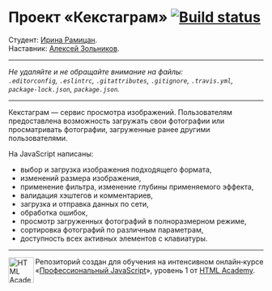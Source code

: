 # Проект «Кекстаграм» [![Build status][travis-image]][travis-url]

Студент: [Ирина Рамицан](https://up.htmlacademy.ru/javascript/18/user/877447). <br>
Наставник: [Алексей Зольников](https://htmlacademy.ru/profile/id870391).

---

_Не удаляйте и не обращайте внимание на файлы:_<br>
_`.editorconfig`, `.eslintrc`, `.gitattributes`, `.gitignore`, `.travis.yml`, `package-lock.json`, `package.json`._

---
Кекстаграм — сервис просмотра изображений. Пользователям предоставлена возможность загружать свои фотографии или просматривать фотографии, загруженные ранее другими пользователями.

На JavaScript написаны:
- выбор и загрузка изображения подходящего формата,
- изменений размера изображения,
- применение фильтра, изменение глубины применяемого эффекта,
- валидация хэштегов и комментариев,
- загрузка и отправка данных по сети,
- обработка ошибок,
- просмотр загруженных фотографий в полноразмерном режиме,
- сортировка фотографий по различным параметрам,
- доступность всех активных элементов с клавиатуры.

---

<a href="https://htmlacademy.ru/intensive/javascript"><img align="left" width="50" height="50" alt="HTML Academy" src="https://up.htmlacademy.ru/static/img/intensive/javascript/logo-for-github-2.png"></a>

Репозиторий создан для обучения на интенсивном онлайн‑курсе «[Профессиональный JavaScript](https://htmlacademy.ru/intensive/javascript)», уровень 1 от [HTML Academy](https://htmlacademy.ru).

[travis-image]: https://travis-ci.com/htmlacademy-javascript/877447-kekstagram-18.svg?branch=master
[travis-url]: https://travis-ci.com/htmlacademy-javascript/877447-kekstagram-18
